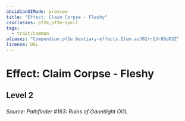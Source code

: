 ```yaml
---
obsidianUIMode: preview
title: "Effect: Claim Corpse - Fleshy"
cssclasses: pf2e,pf2e-spell
tags:
  - trait/common
aliases: "Compendium.pf2e.bestiary-effects.Item.auJ02rr1Jr88oD3Z"
license: OGL
---
```

# Effect: Claim Corpse - Fleshy
## Level 2
### 








*Source: Pathfinder #163: Ruins of Gauntlight*
*OGL*